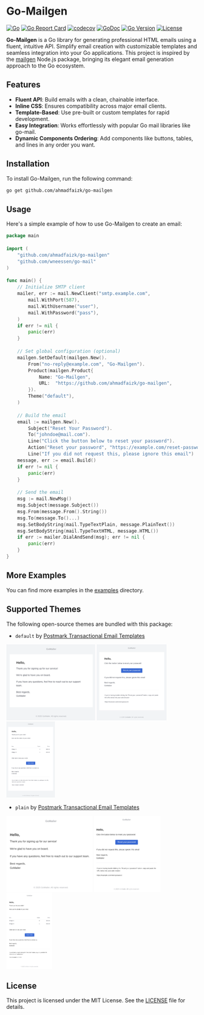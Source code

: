 # Go-Mailgen

[![Go](https://github.com/ahmadfaizk/go-mailgen/actions/workflows/ci.yml/badge.svg)](https://github.com/ahmadfaizk/go-mailgen/actions/workflows/ci.yml)
[![Go Report Card](https://goreportcard.com/badge/github.com/ahmadfaizk/go-mailgen)](https://goreportcard.com/report/github.com/ahmadfaizk/go-mailgen)
[![codecov](https://codecov.io/gh/ahmadfaizk/go-mailgen/graph/badge.svg?token=7tbSVRaD4b)](https://codecov.io/gh/ahmadfaizk/go-mailgen)
[![GoDoc](https://pkg.go.dev/badge/github.com/ahmadfaizk/go-mailgen)](https://pkg.go.dev/github.com/ahmadfaizk/go-mailgen)
[![Go Version](https://img.shields.io/github/go-mod/go-version/ahmadfaizk/go-mailgen)](https://golang.org/doc/devel/release.html)
[![License](https://img.shields.io/badge/license-MIT-blue.svg)](LICENSE)

**Go-Mailgen** is a Go library for generating professional HTML emails using a fluent, intuitive API. Simplify email creation with customizable templates and seamless integration into your Go applications. This project is inspired by the [mailgen](https://github.com/eladnava/mailgen) Node.js package, bringing its elegant email generation approach to the Go ecosystem.

## Features

- **Fluent API**: Build emails with a clean, chainable interface.
- **Inline CSS**: Ensures compatibility across major email clients.
- **Template-Based**: Use pre-built or custom templates for rapid development.
- **Easy Integration**: Works effortlessly with popular Go mail libraries like go-mail.
- **Dynamic Components Ordering**: Add components like buttons, tables, and lines in any order you want.

## Installation

To install Go-Mailgen, run the following command:

```bash
go get github.com/ahmadfaizk/go-mailgen
```

## Usage

Here's a simple example of how to use Go-Mailgen to create an email:

```go
package main

import (
	"github.com/ahmadfaizk/go-mailgen"
	"github.com/wneessen/go-mail"
)

func main() {
	// Initialize SMTP client
	mailer, err := mail.NewClient("smtp.example.com",
		mail.WithPort(587),
		mail.WithUsername("user"),
		mail.WithPassword("pass"),
	)
	if err != nil {
		panic(err)
	}

	// Set global configuration (optional)
	mailgen.SetDefault(mailgen.New().
		From("no-reply@example.com", "Go-Mailgen").
		Product(mailgen.Product{
			Name: "Go-Mailgen",
			URL:  "https://github.com/ahmadfaizk/go-mailgen",
		}).
		Theme("default"),
	)

	// Build the email
	email := mailgen.New().
		Subject("Reset Your Password").
		To("johndoe@mail.com").
		Line("Click the button below to reset your password").
		Action("Reset your password", "https://example.com/reset-password").
		Line("If you did not request this, please ignore this email")
	message, err := email.Build()
	if err != nil {
		panic(err)
	}

	// Send the email
	msg := mail.NewMsg()
	msg.Subject(message.Subject())
	msg.From(message.From().String())
	msg.To(message.To()...)
	msg.SetBodyString(mail.TypeTextPlain, message.PlainText())
	msg.SetBodyString(mail.TypeTextHTML, message.HTML())
	if err := mailer.DialAndSend(msg); err != nil {
		panic(err)
	}
}
```

## More Examples

You can find more examples in the [examples](examples) directory.

## Supported Themes

The following open-source themes are bundled with this package:

- `default` by [Postmark Transactional Email Templates](https://github.com/ActiveCampaign/postmark-templates)

<img src="examples/default/welcome.png" height="200" /> <img src="examples/default/reset.png" height="200" /> <img src="examples/default/receipt.png" height="200" />

- `plain` by [Postmark Transactional Email Templates](https://github.com/ActiveCampaign/postmark-templates)

<img src="examples/plain/welcome.png" height="200" /> <img src="examples/plain/reset.png" height="200" /> <img src="examples/plain/receipt.png" height="200" />

## License

This project is licensed under the MIT License. See the [LICENSE](LICENSE) file for details.
